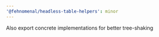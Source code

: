 ```yaml
---
'@fehnomenal/headless-table-helpers': minor
---
```


Also export concrete implementations for better tree-shaking

